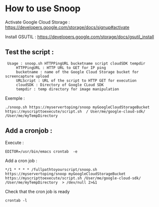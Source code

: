 How to use Snoop
================


Activate Google Cloud Storage : https://developers.google.com/storage/docs/signup#activate

Install GSUTIL : https://developers.google.com/storage/docs/gsutil_install



Test the script : 
-----------------

     Usage : snoop.sh HTTPPingURL bucketname script cloudSDK tempdir
         HTTPPingURL : HTTP URL to GET for IP ping
         bucketname : name of the Google Cloud Storage bucket for screencapture upload
         URLScript : URL of the script to HTTP GET for execution
         cloudSDK : Directory of Google CLoud SDK
         tempdir : temp directory for image manipulation

Exemple :

    ./snoop.sh https://myservertoping/snoop myGoogleCloudStorageBucket https://myscripttoexecute/script.sh  / User/me/google-cloud-sdk/ /User/me/myTempDirectory


Add a cronjob :
---------------

Execute :

    EDITOR=/usr/bin/emacs crontab  -e

Add a cron job :

    */1 * * * * /fullpathtoyourscript/snoop.sh  https://myservertoping/snoop myGoogleCloudStorageBucket https://myscripttoexecute/script.sh /User/me/google-cloud-sdk/ /User/me/myTempDirectory  > /dev/null 2>&1

Check that the cron job is ready

    crontab -l
    


